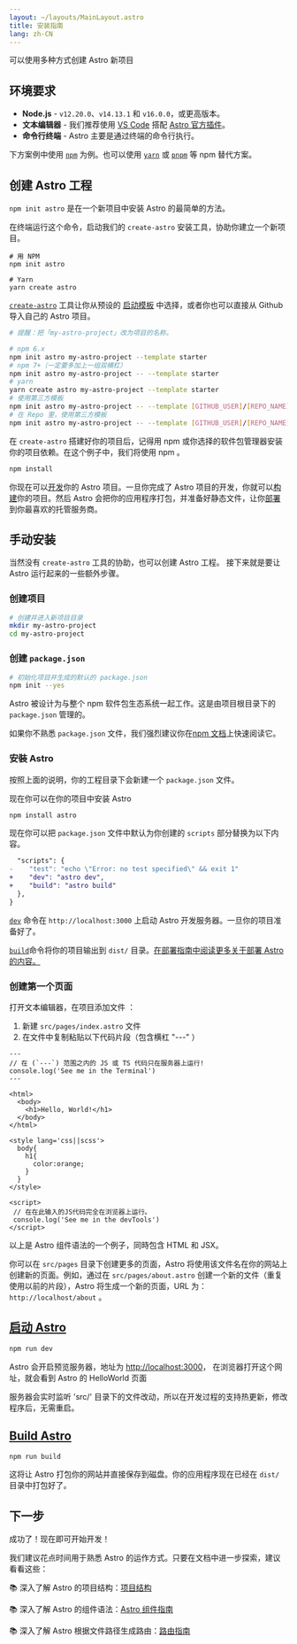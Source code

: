 ```yaml
---
layout: ~/layouts/MainLayout.astro
title: 安装指南
lang: zh-CN
---
```


可以使用多种方式创建 Astro 新项目

## 环境要求

- **Node.js** - `v12.20.0`、`v14.13.1` 和 `v16.0.0`，或更高版本。
- **文本编辑器** - 我们推荐使用 [VS Code](https://code.visualstudio.com/) 搭配 [Astro 官方插件](https://marketplace.visualstudio.com/items?itemName=astro-build.astro-vscode)。
- **命令行终端** - Astro 主要是通过终端的命令行执行。

下方案例中使用 [`npm`](https://www.npmjs.com/) 为例。也可以使用 [`yarn`](https://yarnpkg.com/) 或 [`pnpm`](https://pnpm.io/) 等 npm 替代方案。

## 创建 Astro 工程

`npm init astro` 是在一个新项目中安装 Astro 的最简单的方法。

在终端运行这个命令，启动我们的 `create-astro` 安装工具，协助你建立一个新项目。

```shell
# 用 NPM
npm init astro

# Yarn
yarn create astro
```

[`create-astro`](https://github.com/snowpackjs/astro/tree/main/packages/create-astro) 工具让你从预设的 [启动模板](/examples) 中选择，或者你也可以直接从 Github 导入自己的 Astro 项目。

```bash
# 提醒：把「my-astro-project」改为项目的名称。

# npm 6.x
npm init astro my-astro-project --template starter
# npm 7+（一定要多加上一组双横杠）
npm init astro my-astro-project -- --template starter
# yarn
yarn create astro my-astro-project --template starter
# 使用第三方模板
npm init astro my-astro-project -- --template [GITHUB_USER]/[REPO_NAME]
# 在 Repo 里，使用第三方模板
npm init astro my-astro-project -- --template [GITHUB_USER]/[REPO_NAME]/path/to/template
```

在 `create-astro` 搭建好你的项目后，记得用 npm 或你选择的软件包管理器安装你的项目依赖。在这个例子中，我们将使用 npm 。

```bash
npm install
```

你现在可以[开发](#start-astro)你的 Astro 项目。一旦你完成了 Astro 项目的开发，你就可以[构建](#build-astro)你的项目。然后 Astro 会把你的应用程序打包，并准备好静态文件，让你[部署](/guides/deploy)到你最喜欢的托管服务商。

## 手动安装

当然没有 `create-astro` 工具的协助，也可以创建 Astro 工程。 接下来就是要让 Astro 运行起来的一些额外步骤。

### 创建项目

```bash
# 创建并进入新项目目录
mkdir my-astro-project
cd my-astro-project
```

### 创建 `package.json`

```bash
# 初始化项目并生成的默认的 package.json
npm init --yes
```

Astro 被设计为与整个 npm 软件包生态系统一起工作。这是由项目根目录下的 `package.json` 管理的。

如果你不熟悉 `package.json` 文件，我们强烈建议你在[npm 文档](https://docs.npmjs.com/creating-a-package-json-file)上快速阅读它。

### 安裝 Astro

按照上面的说明，你的工程目录下会新建一个 `package.json` 文件。

现在你可以在你的项目中安装 Astro

```bash
npm install astro
```

现在你可以把 `package.json` 文件中默认为你创建的 `scripts` 部分替换为以下内容。

```diff
  "scripts": {
-    "test": "echo \"Error: no test specified\" && exit 1"
+    "dev": "astro dev",
+    "build": "astro build"
  },
}
```

[`dev`](#start-dev) 命令在 `http://localhost:3000` 上启动 Astro 开发服务器。一旦你的项目准备好了。

[`build`](#build-astro)命令将你的项目输出到 `dist/` 目录。[在部署指南中阅读更多关于部署 Astro 的内容。](/guides/deploy)

### 创建第一个页面

打开文本编辑器，在项目添加文件 ：

1. 新建 `src/pages/index.astro` 文件
2. 在文件中复制粘贴以下代码片段（包含横杠 "---" ）

```astro
---
// 在 (`---`) 范围之内的 JS 或 TS 代码只在服务器上运行!
console.log('See me in the Terminal')
---

<html>
  <body>
    <h1>Hello, World!</h1>
  </body>
</html>

<style lang='css||scss'>
  body{
    h1{
      color:orange;
    }
  }
</style>

<script>
 // 在在此输入的JS代码完全在浏览器上运行。
 console.log('See me in the devTools')
</script>
```

以上是 Astro 组件语法的一个例子，同時包含 HTML 和 JSX。

你可以在 `src/pages` 目录下创建更多的页面，Astro 将使用该文件名在你的网站上创建新的页面。例如，通过在 `src/pages/about.astro` 创建一个新的文件（重复使用以前的片段），Astro 将生成一个新的页面，URL 为：`http://localhost/about` 。

## [启动 Astro](#start-astro)

```bash
npm run dev
```

Astro 会开启预览服务器，地址为 [http://localhost:3000](http://localhost:3000)，
在浏览器打开这个网址，就会看到 Astro 的 HelloWorld 页面

服务器会实时监听 'src/' 目录下的文件改动，所以在开发过程的支持热更新，修改程序后，无需重启。

## [Build Astro](#build-astro)

```bash
npm run build
```

这将让 Astro 打包你的网站并直接保存到磁盘。你的应用程序现在已经在 `dist/` 目录中打包好了。

## 下一步

成功了！现在即可开始开发！

我们建议花点时间用于熟悉 Astro 的运作方式。只要在文档中进一步探索，建议看看这些：

📚 深入了解 Astro 的项目结构：[项目结构](/core-concepts/project-structure)

📚 深入了解 Astro 的组件语法：[Astro 组件指南](/core-concepts/astro-components)

📚 深入了解 Astro 根据文件路径生成路由：[路由指南](core-concepts/astro-pages)
